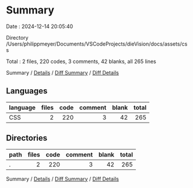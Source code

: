 # Summary

Date : 2024-12-14 20:05:40

Directory /Users/philippmeyer/Documents/VSCodeProjects/dieVision/docs/assets/css

Total : 2 files,  220 codes, 3 comments, 42 blanks, all 265 lines

Summary / [Details](details.md) / [Diff Summary](diff.md) / [Diff Details](diff-details.md)

## Languages
| language | files | code | comment | blank | total |
| :--- | ---: | ---: | ---: | ---: | ---: |
| CSS | 2 | 220 | 3 | 42 | 265 |

## Directories
| path | files | code | comment | blank | total |
| :--- | ---: | ---: | ---: | ---: | ---: |
| . | 2 | 220 | 3 | 42 | 265 |

Summary / [Details](details.md) / [Diff Summary](diff.md) / [Diff Details](diff-details.md)
